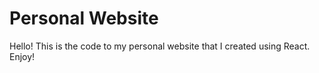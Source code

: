 # Personal Website

Hello! This is the code to my personal website that I created using React. Enjoy!